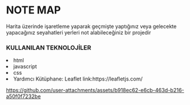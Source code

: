 <h1>NOTE MAP </h1>
<p>Harita üzerinde işaretleme yaparak geçmişte yaptığınız veya gelecekte yapacağınız seyahatleri yerleri not alabileceğiniz bir projedir </p>

<h3>KULLANILAN TEKNOLOJİLER</h3>
<li>html</li>
<li>javascript</li>
<li>css</li>
<li>Yardımcı Kütüphane: Leaflet link:https://leafletjs.com/</li>

https://github.com/user-attachments/assets/b918ec62-e6cb-463d-b216-a50f0f7232be

